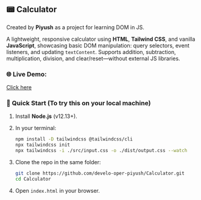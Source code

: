 ## 📟 Calculator

Created by **Piyush** as a project for learning DOM in JS.

A lightweight, responsive calculator using **HTML**, **Tailwind CSS**, and vanilla **JavaScript**, showcasing basic DOM manipulation: query selectors, event listeners, and updating `textContent`. Supports addition, subtraction, multiplication, division, and clear/reset—without external JS libraries.

### 🌐 Live Demo:
[Click here](https://piyushcalculator.netlify.app/)

### 🚀 Quick Start (To try this on your local machine)

1. Install **Node.js** (v12.13+).
2. In your terminal:

   ```bash
   npm install -D tailwindcss @tailwindcss/cli
   npx tailwindcss init
   npx tailwindcss -i ./src/input.css -o ./dist/output.css --watch
   ```
3. Clone the repo in the same folder:

   ```bash
   git clone https://github.com/develo-oper-piyush/Calculator.git
   cd Calculator
   ```
4. Open `index.html` in your browser.
